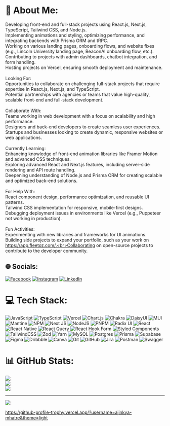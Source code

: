 # 💫 About Me:
Developing front-end and full-stack projects using React.js, Next.js, TypeScript, Tailwind CSS, and Node.js.<br>Implementing animations and styling, optimizing performance, and integrating backends with Prisma ORM and tRPC.<br>Working on various landing pages, onboarding flows, and website fixes (e.g., Lincoln University landing page, BeaconAI onboarding flow, etc.).<br>Contributing to projects with admin dashboards, chatbot integration, and form handling.<br>Hosting projects on Vercel, ensuring smooth deployment and maintenance.<br><br>Looking For:<br>Opportunities to collaborate on challenging full-stack projects that require expertise in React.js, Next.js, and TypeScript.<br>Potential partnerships with agencies or teams that value high-quality, scalable front-end and full-stack development.<br><br>Collaborate With:<br>Teams working in web development with a focus on scalability and high performance.<br>Designers and back-end developers to create seamless user experiences.<br>Startups and businesses looking to create dynamic, responsive websites or web applications.<br><br>Currently Learning:<br>Enhancing knowledge of front-end animation libraries like Framer Motion and advanced CSS techniques.<br>Exploring advanced React and Next.js features, including server-side rendering and API route handling.<br>Deepening understanding of Node.js and Prisma ORM for creating scalable and optimized back-end solutions.<br><br>For Help With:<br>React component design, performance optimization, and reusable UI patterns.<br>Tailwind CSS implementation for responsive, mobile-first designs.<br>Debugging deployment issues in environments like Vercel (e.g., Puppeteer not working in production).<br><br>Fun Activities:<br>Experimenting with new libraries and frameworks for UI animations.<br>Building side projects to expand your portfolio, such as your work on https://app.fleetoz.com/.<br>Collaborating on open-source projects to contribute to the developer community.


## 🌐 Socials:
[![Facebook](https://img.shields.io/badge/Facebook-%231877F2.svg?logo=Facebook&logoColor=white)](https://facebook.com/ajinkya.mhatre.3382) [![Instagram](https://img.shields.io/badge/Instagram-%23E4405F.svg?logo=Instagram&logoColor=white)](https://instagram.com/__ajinkya_b.developer_) [![LinkedIn](https://img.shields.io/badge/LinkedIn-%230077B5.svg?logo=linkedin&logoColor=white)](https://linkedin.com/in/ajinkya-mhatre) 

# 💻 Tech Stack:
![JavaScript](https://img.shields.io/badge/javascript-%23323330.svg?style=for-the-badge&logo=javascript&logoColor=%23F7DF1E) ![TypeScript](https://img.shields.io/badge/typescript-%23007ACC.svg?style=for-the-badge&logo=typescript&logoColor=white) ![Vercel](https://img.shields.io/badge/vercel-%23000000.svg?style=for-the-badge&logo=vercel&logoColor=white) ![Chart.js](https://img.shields.io/badge/chart.js-F5788D.svg?style=for-the-badge&logo=chart.js&logoColor=white) ![Chakra](https://img.shields.io/badge/chakra-%234ED1C5.svg?style=for-the-badge&logo=chakraui&logoColor=white) ![DaisyUI](https://img.shields.io/badge/daisyui-5A0EF8?style=for-the-badge&logo=daisyui&logoColor=white) ![MUI](https://img.shields.io/badge/MUI-%230081CB.svg?style=for-the-badge&logo=mui&logoColor=white) ![Mantine](https://img.shields.io/badge/Mantine-ffffff?style=for-the-badge&logo=Mantine&logoColor=339af0) ![NPM](https://img.shields.io/badge/NPM-%23CB3837.svg?style=for-the-badge&logo=npm&logoColor=white) ![Next JS](https://img.shields.io/badge/Next-black?style=for-the-badge&logo=next.js&logoColor=white) ![NodeJS](https://img.shields.io/badge/node.js-6DA55F?style=for-the-badge&logo=node.js&logoColor=white) ![PNPM](https://img.shields.io/badge/pnpm-%234a4a4a.svg?style=for-the-badge&logo=pnpm&logoColor=f69220) ![Radix UI](https://img.shields.io/badge/radix%20ui-161618.svg?style=for-the-badge&logo=radix-ui&logoColor=white) ![React](https://img.shields.io/badge/react-%2320232a.svg?style=for-the-badge&logo=react&logoColor=%2361DAFB) ![React Native](https://img.shields.io/badge/react_native-%2320232a.svg?style=for-the-badge&logo=react&logoColor=%2361DAFB) ![React Query](https://img.shields.io/badge/-React%20Query-FF4154?style=for-the-badge&logo=react%20query&logoColor=white) ![React Hook Form](https://img.shields.io/badge/React%20Hook%20Form-%23EC5990.svg?style=for-the-badge&logo=reacthookform&logoColor=white) ![Styled Components](https://img.shields.io/badge/styled--components-DB7093?style=for-the-badge&logo=styled-components&logoColor=white) ![TailwindCSS](https://img.shields.io/badge/tailwindcss-%2338B2AC.svg?style=for-the-badge&logo=tailwind-css&logoColor=white) ![Zod](https://img.shields.io/badge/zod-%233068b7.svg?style=for-the-badge&logo=zod&logoColor=white) ![Yarn](https://img.shields.io/badge/yarn-%232C8EBB.svg?style=for-the-badge&logo=yarn&logoColor=white) ![MySQL](https://img.shields.io/badge/mysql-4479A1.svg?style=for-the-badge&logo=mysql&logoColor=white) ![Postgres](https://img.shields.io/badge/postgres-%23316192.svg?style=for-the-badge&logo=postgresql&logoColor=white) ![Prisma](https://img.shields.io/badge/Prisma-3982CE?style=for-the-badge&logo=Prisma&logoColor=white) ![Supabase](https://img.shields.io/badge/Supabase-3ECF8E?style=for-the-badge&logo=supabase&logoColor=white) ![Figma](https://img.shields.io/badge/figma-%23F24E1E.svg?style=for-the-badge&logo=figma&logoColor=white) ![Dribbble](https://img.shields.io/badge/Dribbble-EA4C89?style=for-the-badge&logo=dribbble&logoColor=white) ![Canva](https://img.shields.io/badge/Canva-%2300C4CC.svg?style=for-the-badge&logo=Canva&logoColor=white) ![Git](https://img.shields.io/badge/git-%23F05033.svg?style=for-the-badge&logo=git&logoColor=white) ![GitHub](https://img.shields.io/badge/github-%23121011.svg?style=for-the-badge&logo=github&logoColor=white) ![Jira](https://img.shields.io/badge/jira-%230A0FFF.svg?style=for-the-badge&logo=jira&logoColor=white) ![Postman](https://img.shields.io/badge/Postman-FF6C37?style=for-the-badge&logo=postman&logoColor=white) ![Swagger](https://img.shields.io/badge/-Swagger-%23Clojure?style=for-the-badge&logo=swagger&logoColor=white)
# 📊 GitHub Stats:
![](https://github-readme-stats.vercel.app/api?username=ajinkya-mhatre&theme=dark&hide_border=false&include_all_commits=false&count_private=false)<br/>
![](https://github-readme-streak-stats.herokuapp.com/?user=ajinkya-mhatre&theme=dark&hide_border=false)<br/>
![](https://github-readme-stats.vercel.app/api/top-langs/?username=ajinkya-mhatre&theme=dark&hide_border=false&include_all_commits=false&count_private=false&layout=compact)

---
[![](https://visitcount.itsvg.in/api?id=ajinkya-mhatre&icon=0&color=0)](https://visitcount.itsvg.in)

<!-- Proudly created with GPRM ( https://gprm.itsvg.in ) -->
https://github-profile-trophy.vercel.app/?username=ajinkya-mhatre&theme=light
